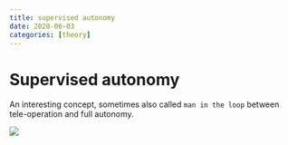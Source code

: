 ```yaml
---
title: supervised autonomy
date: 2020-06-03
categories: [theory]
---
```


# Supervised autonomy

An interesting concept, sometimes also called `man in the loop` between tele-operation and full autonomy.

![](https://www.roboticsbusinessreview.com/wp-content/uploads/2020/06/Autonomy_Spectrum-1024x576.png)
